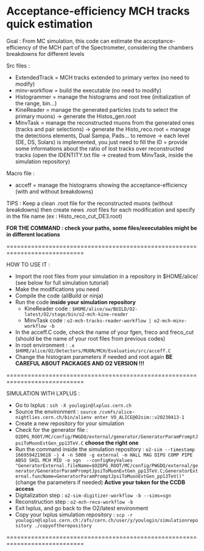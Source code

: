 # Acceptance-efficiency MCH tracks quick estimation

Goal : From MC simulation, this code can estimate the acceptance-efficiency of the MCH part of the Spectrometer, considering the chambers breakdowns for different levels

Src files :
- ExtendedTrack = MCH tracks extended to primary vertex (no need to modify)
- minv-workflow = build the executable (no need to modify)
- Histogrammer = manage the histograms and root tree (initialization of the range, bin...)
- KineReader = manage the generated particles (cuts to select the primary muons) -> generate the Histos_gen.root
- MinvTask = manage the reconstructed muons from the generated ones (tracks and pair selections) -> generate the Histo_reco.root
           = manage the detections elements, Dual Sampa, Pads... to remove -> each level (DE, DS, Solars) is implemented, you just need to fill the ID 
           = provide some informations about the ratio of lost tracks over reconstructed tracks (open the IDENTITY.txt file -> created from MinvTask, inside the simulation repository)

Macro file :
- acceff = manage the histograms showing the acceptance-efficiency (with and without breakdowns)

TIPS : Keep a clean .root file for the reconstructed muons (without breakdowns) then create news .root files for each modification and specify in the file name (ex : Histo_reco_cut_DE3.root)

**FOR THE COMMAND : check your paths, some files/executables might be in different locations**

============================================================================

HOW TO USE IT :
- Import the root files from your simulation in a repository in $HOME/alice/ (see below for full simulation tutorial)
- Make the modifications you need
- Compile the code (aliBuild or ninja)
- Run the code **inside your simulation repository**
  - KineReader code : `$HOME/alice/sw/BUILD/O2-latest/O2/stage/bin/o2-mch-kine-reader`
  - MinvTask code : `o2-mch-tracks-reader-workflow | o2-mch-minv-workflow -b`
- In the acceff.C code, check the name of your fgen, freco and freco_cut (should be the name of your root files from previous codes)
- In root environment : `.x $HOME/alice/O2/Detectors/MUON/MCH/Evaluation/src/acceff.C`
- Change the histogram parameters if needed and root again
**BE CAREFUL ABOUT PACKAGES AND O2 VERSION !!!**

============================================================================
 
SIMULATION WITH LXPLUS :
- Go to lxplus : `ssh -X youlogin@lxplus.cern.ch`
- Source the environment : `source /cvmfs/alice-nightlies.cern.ch/bin/alienv enter VO_ALICE@O2sim::v20230413-1`
- Create a new repository for your simulation
- Check for the generator file : `O2DPG_ROOT/MC/config/PWGDQ/external/generator/GeneratorParamPromptJpsiToMuonEvtGen_pp13TeV.C` **choose the right one**
- Run the command inside the simulation repository : `o2-sim --timestamp 1669594219618 -j 4 -n 5000 -g external -m HALL MAG DIPO COMP PIPE ABSO SHIL MCH MID -o sgn  --configKeyValues "GeneratorExternal.fileName=$O2DPG_ROOT/MC/config/PWGDQ/external/generator/GeneratorParamPromptJpsiToMuonEvtGen_pp13TeV.C;GeneratorExternal.funcName=GeneratorParamPromptJpsiToMuonEvtGen_pp13TeV()"` (change the parameters if needed)
**Active your token for the CCDB access**
- Digitalization step : `o2-sim-digitizer-workflow -b --sims=sgn`
- Reconstruction step : `o2-mch-reco-workflow -b`
- Exit lxplus, and go back to the O2/latest environment
- Copy your lxplus simulation repository : `scp -r youlogin@lxplus.cern.ch:/afs/cern.ch/user/y/youlogin/simulationrepository ./copyoftherepository`

============================================================================